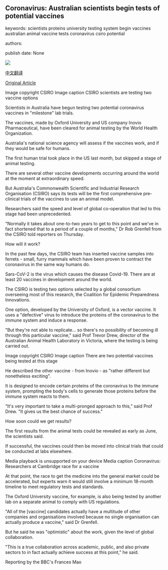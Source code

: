 ## Coronavirus: Australian scientists begin tests of potential vaccines

keywords: scientists proteins university testing system begin vaccines australian animal vaccine tests coronavirus csiro potential

authors: 

publish date: None

![](https://ichef.bbci.co.uk/news/1024/branded_news/1159/production/_111514440_scienisitscsiro.png)

[中文翻译](Coronavirus%3A%20Australian%20scientists%20begin%20tests%20of%20potential%20vaccines_zh.md)

[Original Article](https://www.bbc.com/news/world-australia-52130402)

Image copyright CSIRO Image caption CSIRO scientists are testing two vaccine options

Scientists in Australia have begun testing two potential coronavirus vaccines in "milestone" lab trials.

The vaccines, made by Oxford University and US company Inovio Pharmaceutical, have been cleared for animal testing by the World Health Organization.

Australia's national science agency will assess if the vaccines work, and if they would be safe for humans.

The first human trial took place in the US last month, but skipped a stage of animal testing.

There are several other vaccine developments occurring around the world at the moment at extraordinary speed.

But Australia's Commonwealth Scientific and Industrial Research Organisation (CSIRO) says its tests will be the first comprehensive pre-clinical trials of the vaccines to use an animal model.

Researchers said the speed and level of global co-operation that led to this stage had been unprecedented.

"Normally it takes about one-to-two years to get to this point and we've in fact shortened that to a period of a couple of months," Dr Rob Grenfell from the CSIRO told reporters on Thursday.

How will it work?

In the past few days, the CSIRO team has inserted vaccine samples into ferrets - small, furry mammals which have been proven to contract the coronavirus in the same way humans do.

Sars-CoV-2 is the virus which causes the disease Covid-19. There are at least 20 vaccines in development around the world.

The CSIRO is testing two options selected by a global consortium overseeing most of this research, the Coalition for Epidemic Preparedness Innovations.

One option, developed by the University of Oxford, is a vector vaccine. It uses a "defective" virus to introduce the proteins of the coronavirus to the immune system and induce a response.

"But they're not able to replicate... so there's no possibility of becoming ill through this particular vaccine," said Prof Trevor Drew, director of the Australian Animal Health Laboratory in Victoria, where the testing is being carried out.

Image copyright CSIRO Image caption There are two potential vaccines being tested at this stage

He described the other vaccine - from Inovio - as "rather different but nonetheless exciting".

It is designed to encode certain proteins of the coronavirus to the immune system, prompting the body's cells to generate those proteins before the immune system reacts to them.

"It's very important to take a multi-pronged approach to this," said Prof Drew. "It gives us the best chance of success."

How soon could we get results?

The first results from the animal tests could be revealed as early as June, the scientists said.

If successful, the vaccines could then be moved into clinical trials that could be conducted at labs elsewhere.

Media playback is unsupported on your device Media caption Coronavirus: Researchers at Cambridge race for a vaccine

At that point, the race to get the medicine into the general market could be accelerated, but experts warn it would still involve a minimum 18-month timeline to meet regulatory tests and standards.

The Oxford University vaccine, for example, is also being tested by another lab on a separate animal to comply with US regulations.

"All of the [vaccine] candidates actually have a multitude of other companies and organisations involved because no single organisation can actually produce a vaccine," said Dr Grenfell.

But he said he was "optimistic" about the work, given the level of global collaboration.

"This is a true collaboration across academic, public, and also private sectors to in fact actually achieve success at this point," he said.

Reporting by the BBC's Frances Mao